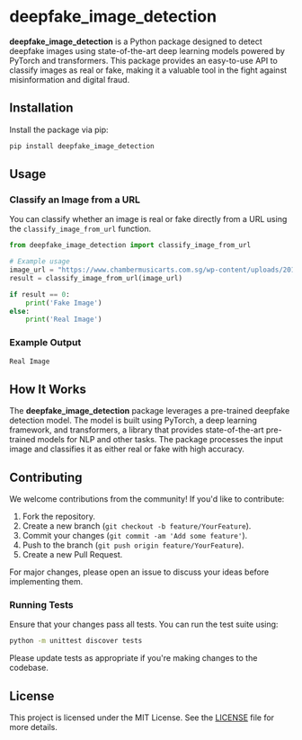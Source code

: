 # deepfake_image_detection

**deepfake_image_detection** is a Python package designed to detect deepfake images using state-of-the-art deep learning models powered by PyTorch and transformers. This package provides an easy-to-use API to classify images as real or fake, making it a valuable tool in the fight against misinformation and digital fraud.

## Installation

Install the package via pip:

```bash
pip install deepfake_image_detection
```

## Usage

### Classify an Image from a URL

You can classify whether an image is real or fake directly from a URL using the `classify_image_from_url` function.

```python
from deepfake_image_detection import classify_image_from_url

# Example usage
image_url = "https://www.chambermusicarts.com.sg/wp-content/uploads/2015/01/Cheryl-Kjm.jpeg"
result = classify_image_from_url(image_url)

if result == 0:
    print('Fake Image')
else:
    print('Real Image')
```

### Example Output

```bash
Real Image
```

## How It Works

The **deepfake_image_detection** package leverages a pre-trained deepfake detection model. The model is built using PyTorch, a deep learning framework, and transformers, a library that provides state-of-the-art pre-trained models for NLP and other tasks. The package processes the input image and classifies it as either real or fake with high accuracy.

## Contributing

We welcome contributions from the community! If you'd like to contribute:

1. Fork the repository.
2. Create a new branch (`git checkout -b feature/YourFeature`).
3. Commit your changes (`git commit -am 'Add some feature'`).
4. Push to the branch (`git push origin feature/YourFeature`).
5. Create a new Pull Request.

For major changes, please open an issue to discuss your ideas before implementing them.

### Running Tests

Ensure that your changes pass all tests. You can run the test suite using:

```bash
python -m unittest discover tests
```

Please update tests as appropriate if you're making changes to the codebase.

## License

This project is licensed under the MIT License. See the [LICENSE](LICENSE) file for more details.

